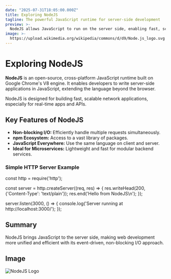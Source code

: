 ```yaml
---
date: "2025-07-31T18:05:00.000Z"
title: Exploring NodeJS
tagline: The powerful JavaScript runtime for server-side development
preview: >-
  NodeJS allows JavaScript to run on the server side, enabling fast, scalable network applications with high performance.
image: >-
  https://upload.wikimedia.org/wikipedia/commons/d/d9/Node.js_logo.svg
---
```


# Exploring NodeJS

**NodeJS** is an open-source, cross-platform JavaScript runtime built on Google Chrome's V8 engine. It enables developers to write server-side applications in JavaScript, extending the language beyond the browser.

NodeJS is designed for building fast, scalable network applications, especially for real-time apps and APIs.

## Key Features of NodeJS

- **Non-blocking I/O:** Efficiently handle multiple requests simultaneously.
- **npm Ecosystem:** Access to a vast library of packages.
- **JavaScript Everywhere:** Use the same language on client and server.
- **Ideal for Microservices:** Lightweight and fast for modular backend services.

### Simple HTTP Server Example

const http = require('http');

const server = http.createServer((req, res) => {
res.writeHead(200, {'Content-Type': 'text/plain'});
res.end('Hello from NodeJS\n');
});

server.listen(3000, () => {
console.log('Server running at http://localhost:3000/');
});

## Summary

NodeJS brings JavaScript to the server side, making web development more unified and efficient with its event-driven, non-blocking I/O approach.

## Image

![NodeJS Logo](https://upload.wikimedia.org/wikipedia/commons/d/d9/Node.js_logo.svg)
